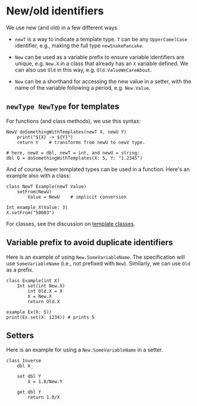 # New/old identifiers

We use new (and old) in a few different ways.

* `newT` is a way to indicate a template type.  `T` can be any
  `UpperCamelCase` identifier, e.g., making the full type `newSnakePancake`.

* `New` can be used as a variable prefix to ensure variable identifiers are
  unique, e.g. `New.X` in a class that already has an `X` variable defined.
  We can also use `Old` in this way, e.g. `Old.ValueWeCareAbout`.

* `New` can be a shorthand for accessing the new value in a setter, with
  the name of the variable following a period, e.g. `New.Value`.

## `newType NewType` for templates

For functions (and class methods), we use this syntax:

```
NewV doSomethingWithTemplates(newT X, newU Y)
    print("${X} -> ${Y}")
    return Y    # transforms from newU to newV type.

# here, newV = dbl, newT = int, and newU = string:
dbl Q = doSomethingWithTemplates(X: 5, Y: "1.2345")
```

And of course, fewer templated types can be used in a function.
Here's an example also with a class:

```
class NewT Example(newT Value)
    setFrom(NewU)
        Value = NewU    # implicit conversion

Int example X(Value: 3)
X.setFrom("50003")
```

For classes, see the discussion on [template classes](./template_class.md).

## Variable prefix to avoid duplicate identifiers

Here is an example of using `New.SomeVariableName`.  The specification
will use `SomeVariableName` (i.e., not prefixed with `New`).  Similarly,
we can use `Old` as a prefix.

```
class Example(int X)
    Int set(int New.X)
        int Old.X = X
        X = New.X
        return Old.X

example Ex(X: 5))
print(Ex.set(X: 1234)) # prints 5
```

## Setters

Here is an example for using a `New.SomeVariableName` in a setter.

```
class Inverse
    dbl X_

    set dbl Y
        X = 1.0/New.Y

    get dbl Y
        return 1.0/X
```
